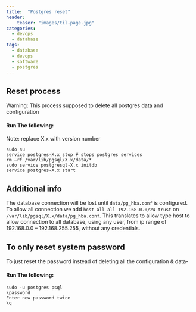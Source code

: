 ```yaml
---
title:  "Postgres reset"
header:
    teaser: "images/til-page.jpg"
categories: 
  - devops
  - database
tags:
  - database
  - devops
  - software
  - postgres
---
```


## Reset process


Warning: This process supposed to delete all postgres data and configuration  

#### Run The following: 

Note: replace X.x with version number

```
sudo su
service postgres-X.x stop # stops postgres services  
rm –rf /var/lib/pgsql/X.x/data/*
sudo service postgresql-X.x initdb
service postgres-X.x start
```

## Additional info
The database connection will be lost until `data/pg_hba.conf` is configured. To allow all connection we add `host all all 192.168.0.0/24 trust` on `/var/lib/pgsql/X.x/data/pg_hba.conf`. This translates to allow type host to allow connection to all database, using any user, from ip range of 192.168.0.0 – 192.168.255.255, without any credentials.

## To only reset system password
To just reset the password instead of deleting all the configuration & data-


#### Run The following: 

```
sudo -u postgres psql
\password
Enter new password twice 
\q
```
